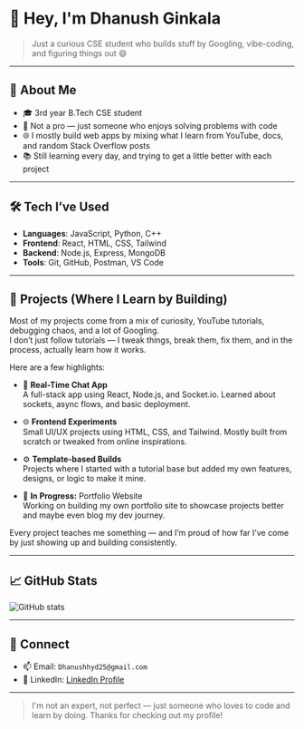 # 👋 Hey, I'm Dhanush Ginkala

> Just a curious CSE student who builds stuff by Googling, vibe-coding, and figuring things out 😄

---

## 🧠 About Me
- 🎓 3rd year B.Tech CSE student  
- 🧩 Not a pro — just someone who enjoys solving problems with code  
- 🌐 I mostly build web apps by mixing what I learn from YouTube, docs, and random Stack Overflow posts  
- 📚 Still learning every day, and trying to get a little better with each project

---

## 🛠 Tech I’ve Used
- **Languages**: JavaScript, Python, C++
- **Frontend**: React, HTML, CSS, Tailwind
- **Backend**: Node.js, Express, MongoDB
- **Tools**: Git, GitHub, Postman, VS Code

---

## 🚧 Projects (Where I Learn by Building)

Most of my projects come from a mix of curiosity, YouTube tutorials, debugging chaos, and a lot of Googling.  
I don’t just follow tutorials — I tweak things, break them, fix them, and in the process, actually learn how it works.

Here are a few highlights:

- 💬 **Real-Time Chat App**  
  A full-stack app using React, Node.js, and Socket.io. Learned about sockets, async flows, and basic deployment.

- 🌐 **Frontend Experiments**  
  Small UI/UX projects using HTML, CSS, and Tailwind. Mostly built from scratch or tweaked from online inspirations.

- ⚙️ **Template-based Builds**  
  Projects where I started with a tutorial base but added my own features, designs, or logic to make it mine.

- 🚀 **In Progress:** Portfolio Website  
  Working on building my own portfolio site to showcase projects better and maybe even blog my dev journey.

Every project teaches me something — and I’m proud of how far I’ve come by just showing up and building consistently.

---

## 📈 GitHub Stats
![GitHub stats](https://github-readme-stats.vercel.app/api?username=dhanushofc&show_icons=true&theme=radical)

---

## 🙌 Connect
- 📫 Email: `Dhanushhyd25@gmail.com`
- 💼 LinkedIn: [LinkedIn Profile](www.linkedin.com/in/dhanush-ginkala)


---

> I'm not an expert, not perfect — just someone who loves to code and learn by doing. Thanks for checking out my profile!
